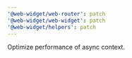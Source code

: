 ```yaml
---
'@web-widget/web-router': patch
'@web-widget/web-widget': patch
'@web-widget/helpers': patch
---
```


Optimize performance of async context.

